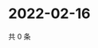 # 2022-02-16

共 0 条

<!-- BEGIN WEIBO -->
<!-- 最后更新时间 Wed Feb 16 2022 02:00:51 GMT+0800 (China Standard Time) -->

<!-- END WEIBO -->

